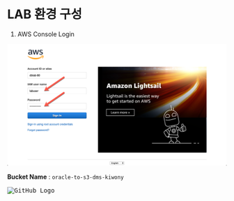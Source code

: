 # LAB 환경 구성

1. AWS Console Login

<kbd> ![GitHub Logo](images/2-login.png) </kbd>


**Bucket Name** : `oracle-to-s3-dms-kiwony`

<kbd> ![GitHub Logo](images/1.png) </kbd>